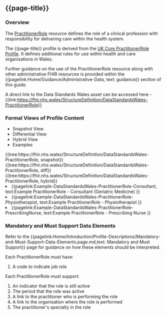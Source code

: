 <div class="warning"><span class="ImplementWarn"></span></div>

## {{page-title}}

### Overview

The [PractitionerRole](https://hl7.org/fhir/practitionerrole.html) resource defines the role of a clinical profession with responsibility for delivering care within the health system. 

The {{page-title}} profile is derived from the [UK Core PractitionerRole Profile](https://simplifier.net/guide/uk-core-implementation-guide/Home/ProfilesandExtensions/ProfileUKCore-PractitionerRole?version=1.0.0). It defines additional rules for use within health and care organisations in Wales. 

Further guidance on the use of the PractitionerRole resource along with other administrative FHIR resources is provided within the {{pagelink:Home/Guidance/Administrative-Data, text: guidance}} section of this guide. 

A direct link to the Data Standards Wales asset can be accessed here - {{link:https://fhir.nhs.wales/StructureDefinition/DataStandardsWales-PractitionerRole}}

### Formal Views of Profile Content
<div class="tab-wrap">
  <ul class="tab-head">
    <li class="tablink tab-active" onclick="openCity(this,'tabsnap')" data-target="tabsnap">
      Snapshot View
    </li>
    <li class="tablink" onclick="openCity(this,'tabdiff')" data-target="tabdiff">
      Differential View
    </li>
    <li class="tablink" onclick="openCity(this,'tabhybrid')" data-target="tabhybrid">
      Hybrid View
    </li>
    <li class="tablink" onclick="openCity(this,'tabeg')" data-target="tabeg">
      Examples
    </li>     
  </ul>
  <div class="tab-main">
    <div id="tabsnap" class="tabcontent active">      
      {{tree:https://fhir.nhs.wales/StructureDefinition/DataStandardsWales-PractitionerRole, snapshot}}
    </div>
    <div id="tabdiff" class="tabcontent">
      {{tree:https://fhir.nhs.wales/StructureDefinition/DataStandardsWales-PractitionerRole, diff}}
  </div>
    <div id="tabhybrid" class="tabcontent">
      {{tree:https://fhir.nhs.wales/StructureDefinition/DataStandardsWales-PractitionerRole, hybrid}}
  </div>
  <div id="tabeg" class="tabcontent">
    <list>
      <li>{{pagelink:Example-DataStandardsWales-PractitionerRole-Consultant, text:Example PractitionerRole - Consultant (Geriatric Medicine) }}</li>
      <li>{{pagelink:Example-DataStandardsWales-PractitionerRole-Physiotherapist, text:Example PractitionerRole - Physiotherapist }}</li>
      <li>{{pagelink:Example-DataStandardsWales-PractitionerRole-PrescribingNurse, text:Example PractitionerRole - Prescribing Nurse }}</li>
    </list>
  </div>   
</div>

### Mandatory and Must Support Data Elements
Refer to the {{pagelink:Home/Introduction/Profile-Descriptions/Mandatory-and-Must-Support-Data-Elements.page.md,text: Mandatory and Must Support}} page for guidance on how these elements should be interpreted.

Each PractitionerRole must have:
1. A code to indicate job role

Each PractitionerRole must support:
1. An indicator that the role is still active
2. The period that the role was active
3. A link to the practitioner who is performing the role
4. A link to the organisation where the role is performed
5. The practitioner's specialty in the role



